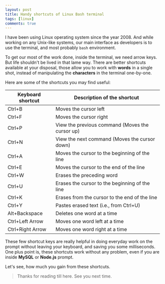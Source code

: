 ```yaml
---
layout: post
title: Handy shortcuts of Linux Bash terminal
tags: [linux]
comments: true
---
```


I have been using Linux operating system since the year 2008. And while working on any Unix-like systems, our main interface as developers is to use the terminal, and most probably `bash` environment. 

To get our most of the work done, inside the terminal, we need arrow keys. But life shouldn't be lived in that lame way. There are better shortcuts available at your disposal, those allow you to work with **words** in a single shot, instead of manipulating the **characters** in the terminal one-by-one.

Here are some of the shortcuts you may find useful:

| Keyboard shortcut    | Description of the shortcut                     |
|----------------------|-------------------------------------------------|
| Ctrl+B               | Moves the cursor left                           |
| Ctrl+F               | Moves the cursor right                          |
| Ctrl+P               | View the previous command (Moves the cursor up) |
| Ctrl+N               | View the next command (Moves the cursor down)   |
| Ctrl+A               | Moves the cursor to the beginning of the line   |
| Ctrl+E               | Moves the cursor to the end of the line         |
| Ctrl+W               | Erases the preceding word                       |
| Ctrl+U               | Erases the cursor to the beginning of the line  |
| Ctrl+K               | Erases from the cursor to the end of the line   |
| Ctrl+Y               | Pastes erased text (i.e., from Ctrl+U)          |
| Alt+Backspace        | Deletes one word at a time                      |
| Ctrl+Left Arrow      | Moves one word left at a time                   |
| Ctrl+Right Arrow     | Moves one word right at a time                  |


These few shortcut keys are really helpful in doing everyday work on the prompt without leaving your keyboard, and saving you some milliseconds. One plus point is, these shortcuts work without any problem, even if you are inside **MySQL** or **Node.js** prompt.

Let's see, how much you gain from these shortcuts.

>Thanks for reading till here. See you next time.
